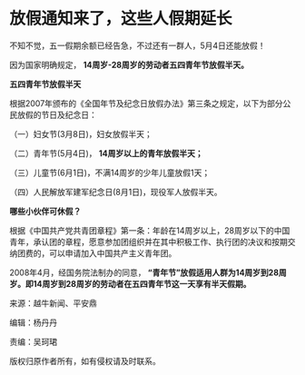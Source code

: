 # 放假通知来了，这些人假期延长

不知不觉，五一假期余额已经告急，不过还有一群人，5月4日还能放假！

因为国家明确规定， **14周岁-28周岁的劳动者五四青年节放假半天。**

**五四青年节放假半天**

根据2007年颁布的《全国年节及纪念日放假办法》第三条之规定，以下为部分公民放假的节日及纪念日：

（一）妇女节(3月8日)，妇女放假半天；

（二）青年节(5月4日)， **14周岁以上的青年放假半天；**

（三）儿童节(6月1日)，不满14周岁的少年儿童放假1天；

（四）人民解放军建军纪念日(8月1日)，现役军人放假半天。

**哪些小伙伴可休假？**

根据《中国共产党共青团章程》第一条：年龄在14周岁以上，28周岁以下的中国青年，承认团的章程，愿意参加团组织并在其中积极工作、执行团的决议和按期交纳团费的，可以申请加入中国共产主义青年团。

2008年4月，经国务院法制办的同意， **“青年节”放假适用人群为14周岁到28周岁。即14周岁到28周岁的劳动者在五四青年节这一天享有半天假期。**

来源：越牛新闻、平安鼎

编辑：杨丹丹

责编：吴珂珺

版权归原作者所有，如有侵权请及时联系。

